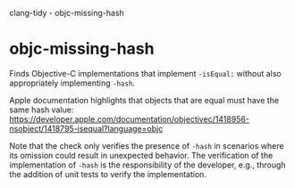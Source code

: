 clang-tidy - objc-missing-hash

</div>

# objc-missing-hash

Finds Objective-C implementations that implement `-isEqual:` without
also appropriately implementing `-hash`.

Apple documentation highlights that objects that are equal must have the
same hash value:
<https://developer.apple.com/documentation/objectivec/1418956-nsobject/1418795-isequal?language=objc>

Note that the check only verifies the presence of `-hash` in scenarios
where its omission could result in unexpected behavior. The verification
of the implementation of `-hash` is the responsibility of the developer,
e.g., through the addition of unit tests to verify the implementation.
